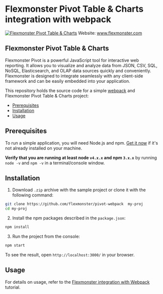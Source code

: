 # Flexmonster Pivot Table & Charts integration with webpack
[![Flexmonster Pivot Table & Charts](https://cdn.flexmonster.com/landing.png)](http://flexmonster.com)
Website: www.flexmonster.com

## Flexmonster Pivot Table & Charts

Flexmonster Pivot is a powerful JavaScript tool for interactive web reporting. It allows you to visualize and analyze data from JSON, CSV, SQL, NoSQL, Elasticsearch, and OLAP data sources quickly and conveniently. Flexmonster is designed to integrate seamlessly with any client-side framework and can be easily embedded into your application.

This repository holds the source code for a simple [webpack](https://webpack.js.org/) and Flexmonster Pivot Table & Charts project:

* [Prerequisites](#prerequisites)
* [Installation](#installation)
* [Usage](#usage)

## <a href="prerequisites"></a>Prerequisites

To run a simple application, you will need Node.js and npm. <a href="https://docs.npmjs.com/getting-started/installing-node" target="_blank" title="Installing Node.js and updating npm">
Get it now</a> if it's not already installed on your machine.
 
**Verify that you are running at least node `v4.x.x` and npm `3.x.x`**
by running `node -v` and `npm -v` in a terminal/console window.

## <a href="installation"></a>Installation

1. Download `.zip` archive with the sample project or clone it with the following command:
```bash
git clone https://github.com/flexmonster/pivot-webpack  my-proj
cd my-proj
```

2. Install the npm packages described in the `package.json`:

```bash
npm install
```

3. Run the project from the console:

```bash
npm start
```

To see the result, open `http://localhost:3000/` in your browser.

## <a href="usage"></a>Usage

For details on usage, refer to the [Flexmonster integration with Webpack](https://www.flexmonster.com/doc/integration-with-webpack/) tutorial.
